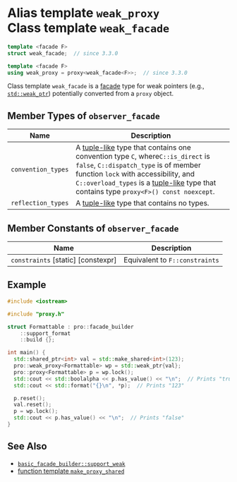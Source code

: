 # Alias template `weak_proxy`<br />Class template `weak_facade`

```cpp
template <facade F>
struct weak_facade;  // since 3.3.0

template <facade F>
using weak_proxy = proxy<weak_facade<F>>;  // since 3.3.0
```

Class template `weak_facade` is a [facade](facade.md) type for weak pointers (e.g., [`std::weak_ptr`](https://en.cppreference.com/w/cpp/memory/weak_ptr)) potentially converted from a `proxy` object.

## Member Types of `observer_facade`

| Name               | Description                                                  |
| ------------------ | ------------------------------------------------------------ |
| `convention_types` | A [tuple-like](https://en.cppreference.com/w/cpp/utility/tuple/tuple-like) type that contains one convention type `C`, where`C::is_direct` is `false`, `C::dispatch_type` is of member function `lock` with accessibility, and `C::overload_types` is a [tuple-like](https://en.cppreference.com/w/cpp/utility/tuple/tuple-like) type that contains type `proxy<F>() const noexcept`. |
| `reflection_types` | A [tuple-like](https://en.cppreference.com/w/cpp/utility/tuple/tuple-like) type that contains no types. |

## Member Constants of `observer_facade`

| Name                               | Description                    |
| ---------------------------------- | ------------------------------ |
| `constraints` [static] [constexpr] | Equivalent to `F::constraints` |

## Example

```cpp
#include <iostream>

#include "proxy.h"

struct Formattable : pro::facade_builder
    ::support_format
    ::build {};

int main() {
  std::shared_ptr<int> val = std::make_shared<int>(123);
  pro::weak_proxy<Formattable> wp = std::weak_ptr{val};
  pro::proxy<Formattable> p = wp.lock();
  std::cout << std::boolalpha << p.has_value() << "\n";  // Prints "true"
  std::cout << std::format("{}\n", *p);  // Prints "123"

  p.reset();
  val.reset();
  p = wp.lock();
  std::cout << p.has_value() << "\n";  // Prints "false"
}
```

## See Also

- [`basic_facade_builder::support_weak`](basic_facade_builder/support_weak.md)
- [function template `make_proxy_shared`](make_proxy_shared.md)
